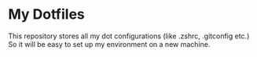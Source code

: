 # My Dotfiles

This repository stores all my dot configurations (like .zshrc, .gitconfig etc.)
So it will be easy to set up my environment on a new machine.
